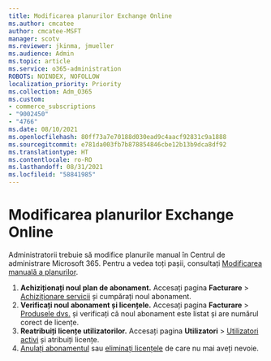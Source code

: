 ```yaml
---
title: Modificarea planurilor Exchange Online
ms.author: cmcatee
author: cmcatee-MSFT
manager: scotv
ms.reviewer: jkinma, jmueller
ms.audience: Admin
ms.topic: article
ms.service: o365-administration
ROBOTS: NOINDEX, NOFOLLOW
localization_priority: Priority
ms.collection: Adm_O365
ms.custom:
- commerce_subscriptions
- "9002450"
- "4766"
ms.date: 08/10/2021
ms.openlocfilehash: 80ff73a7e70188d030ead9c4aacf92831c9a1888
ms.sourcegitcommit: e781da003fb7b878854846cbe12b13b9dca8df92
ms.translationtype: HT
ms.contentlocale: ro-RO
ms.lasthandoff: 08/31/2021
ms.locfileid: "58841985"
---
```

# <a name="change-exchange-online-plans"></a>Modificarea planurilor Exchange Online

Administratorii trebuie să modifice planurile manual în Centrul de administrare Microsoft 365. Pentru a vedea toți pașii, consultați [Modificarea manuală a planurilor](https://docs.microsoft.com/microsoft-365/commerce/subscriptions/change-plans-manually).

1. **Achiziționați noul plan de abonament.** Accesați pagina **Facturare** > [Achiziționare servicii](https://go.microsoft.com/fwlink/p/?linkid=868433) și cumpărați noul abonament.
2. **Verificați noul abonament și licențele.** Accesați pagina **Facturare** > [Produsele dvs.](https://go.microsoft.com/fwlink/p/?linkid=842054) și verificați că noul abonament este listat și are numărul corect de licențe.
3. **Reatribuiți licențe utilizatorilor.** Accesați pagina **Utilizatori** > [Utilizatori activi](https://go.microsoft.com/fwlink/p/?linkid=834822) și atribuiți licențe.
4. [Anulați abonamentul](https://docs.microsoft.com/microsoft-365/commerce/subscriptions/cancel-your-subscription) sau [eliminați licențele](https://docs.microsoft.com/microsoft-365/commerce/licenses/buy-licenses) de care nu mai aveți nevoie.